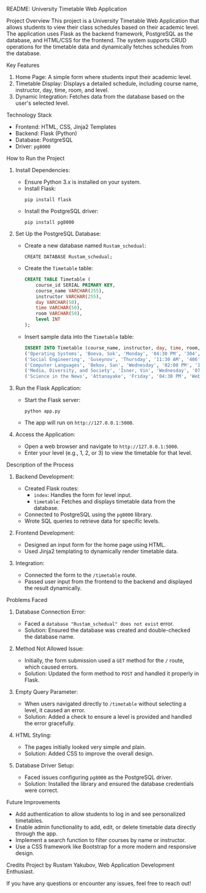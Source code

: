  README: University Timetable Web Application
 

 Project Overview
This project is a University Timetable Web Application that allows students to view their class schedules based on their academic level. The application uses Flask as the backend framework, PostgreSQL as the database, and HTML/CSS for the frontend. The system supports CRUD operations for the timetable data and dynamically fetches schedules from the database.


 Key Features
1. Home Page: A simple form where students input their academic level.
2. Timetable Display: Displays a detailed schedule, including course name, instructor, day, time, room, and level.
3. Dynamic Integration: Fetches data from the database based on the user's selected level.


 Technology Stack
- Frontend: HTML, CSS, Jinja2 Templates
- Backend: Flask (Python)
- Database: PostgreSQL
- Driver: `pg8000`


 How to Run the Project
1. Install Dependencies:
   - Ensure Python 3.x is installed on your system.
   - Install Flask:  
     ```
     pip install flask
     ```
   - Install the PostgreSQL driver:  
     ```
     pip install pg8000
     ```

2. Set Up the PostgreSQL Database:
   - Create a new database named `Rustam_schedual`:
     ```
     CREATE DATABASE Rustam_schedual;
     ```
   - Create the `Timetable` table:
     ```sql
     CREATE TABLE Timetable (
         course_id SERIAL PRIMARY KEY,
         course_name VARCHAR(255),
         instructor VARCHAR(255),
         day VARCHAR(50),
         time VARCHAR(50),
         room VARCHAR(50),
         level INT
     );
     ```
   - Insert sample data into the `Timetable` table:
     ```sql
     INSERT INTO Timetable (course_name, instructor, day, time, room, level) VALUES
     ('Operating Systems', 'Boeva, Sok', 'Monday', '04:30 PM', '304', 2),
     ('Social Engineering', 'Guseynov', 'Thursday', '11:30 AM', '406', 1),
     ('Computer Languages', 'Bekov, San', 'Wednesday', '02:00 PM', '114', 3),
     ('Media, Diversity, and Society', 'Isner, Vin', 'Wednesday', '07:00 PM', 'WebNet+', 3),
     ('Science in the News', 'Attanayake', 'Friday', '04:30 PM', 'WebNet+', 2);
     ```

3. Run the Flask Application:
   - Start the Flask server:
     ```
     python app.py
     ```
   - The app will run on `http://127.0.0.1:5000`.

4. Access the Application:
   - Open a web browser and navigate to `http://127.0.0.1:5000`.
   - Enter your level (e.g., 1, 2, or 3) to view the timetable for that level.


 Description of the Process
1. Backend Development:
   - Created Flask routes:
     - `index`: Handles the form for level input.
     - `timetable`: Fetches and displays timetable data from the database.
   - Connected to PostgreSQL using the `pg8000` library.
   - Wrote SQL queries to retrieve data for specific levels.

2. Frontend Development:
   - Designed an input form for the home page using HTML.
   - Used Jinja2 templating to dynamically render timetable data.

3. Integration:
   - Connected the form to the `/timetable` route.
   - Passed user input from the frontend to the backend and displayed the result dynamically.


 Problems Faced
1. Database Connection Error:
   - Faced a `database "Rustam_schedual" does not exist` error.
   - Solution: Ensured the database was created and double-checked the database name.

2. Method Not Allowed Issue:
   - Initially, the form submission used a `GET` method for the `/` route, which caused errors.
   - Solution: Updated the form method to `POST` and handled it properly in Flask.

3. Empty Query Parameter:
   - When users navigated directly to `/timetable` without selecting a level, it caused an error.
   - Solution: Added a check to ensure a level is provided and handled the error gracefully.

4. HTML Styling:
   - The pages initially looked very simple and plain.
   - Solution: Added CSS to improve the overall design.

5. Database Driver Setup:
   - Faced issues configuring `pg8000` as the PostgreSQL driver.
   - Solution: Installed the library and ensured the database credentials were correct.


 Future Improvements
- Add authentication to allow students to log in and see personalized timetables.
- Enable admin functionality to add, edit, or delete timetable data directly through the app.
- Implement a search function to filter courses by name or instructor.
- Use a CSS framework like Bootstrap for a more modern and responsive design.


 Credits
Project by Rustam Yakubov, Web Application Development Enthusiast. 

If you have any questions or encounter any issues, feel free to reach out!